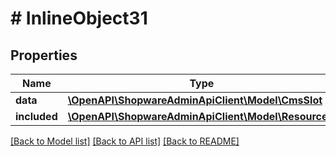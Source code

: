 # # InlineObject31

## Properties

Name | Type | Description | Notes
------------ | ------------- | ------------- | -------------
**data** | [**\OpenAPI\ShopwareAdminApiClient\Model\CmsSlot**](CmsSlot.md) |  | [optional]
**included** | [**\OpenAPI\ShopwareAdminApiClient\Model\Resource[]**](Resource.md) |  | [optional]

[[Back to Model list]](../../README.md#models) [[Back to API list]](../../README.md#endpoints) [[Back to README]](../../README.md)
